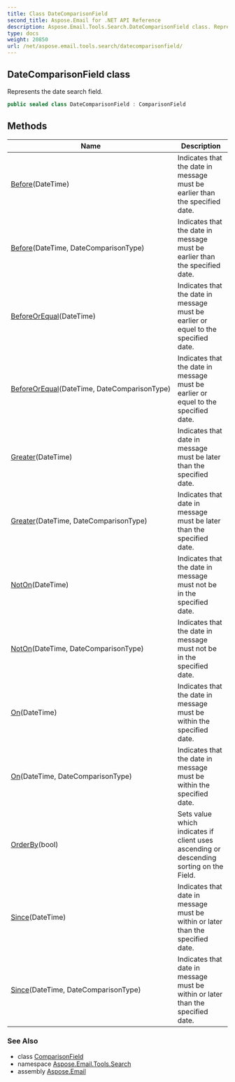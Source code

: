 ```yaml
---
title: Class DateComparisonField
second_title: Aspose.Email for .NET API Reference
description: Aspose.Email.Tools.Search.DateComparisonField class. Represents the date search field
type: docs
weight: 20850
url: /net/aspose.email.tools.search/datecomparisonfield/
---
```

## DateComparisonField class

Represents the date search field.

```csharp
public sealed class DateComparisonField : ComparisonField
```

## Methods

| Name | Description |
| --- | --- |
| [Before](../../aspose.email.tools.search/datecomparisonfield/before/#before)(DateTime) | Indicates that the date in message must be earlier than the specified date. |
| [Before](../../aspose.email.tools.search/datecomparisonfield/before/#before_1)(DateTime, DateComparisonType) | Indicates that the date in message must be earlier than the specified date. |
| [BeforeOrEqual](../../aspose.email.tools.search/datecomparisonfield/beforeorequal/#beforeorequal)(DateTime) | Indicates that the date in message must be earlier or equel to the specified date. |
| [BeforeOrEqual](../../aspose.email.tools.search/datecomparisonfield/beforeorequal/#beforeorequal_1)(DateTime, DateComparisonType) | Indicates that the date in message must be earlier or equel to the specified date. |
| [Greater](../../aspose.email.tools.search/datecomparisonfield/greater/#greater)(DateTime) | Indicates that date in message must be later than the specified date. |
| [Greater](../../aspose.email.tools.search/datecomparisonfield/greater/#greater_1)(DateTime, DateComparisonType) | Indicates that date in message must be later than the specified date. |
| [NotOn](../../aspose.email.tools.search/datecomparisonfield/noton/#noton)(DateTime) | Indicates that the date in message must not be in the specified date. |
| [NotOn](../../aspose.email.tools.search/datecomparisonfield/noton/#noton_1)(DateTime, DateComparisonType) | Indicates that the date in message must not be in the specified date. |
| [On](../../aspose.email.tools.search/datecomparisonfield/on/#on)(DateTime) | Indicates that the date in message must be within the specified date. |
| [On](../../aspose.email.tools.search/datecomparisonfield/on/#on_1)(DateTime, DateComparisonType) | Indicates that the date in message must be within the specified date. |
| [OrderBy](../../aspose.email.tools.search/comparisonfield/orderby/)(bool) | Sets value which indicates if client uses ascending or descending sorting on the Field. |
| [Since](../../aspose.email.tools.search/datecomparisonfield/since/#since)(DateTime) | Indicates that date in message must be within or later than the specified date. |
| [Since](../../aspose.email.tools.search/datecomparisonfield/since/#since_1)(DateTime, DateComparisonType) | Indicates that date in message must be within or later than the specified date. |

### See Also

* class [ComparisonField](../comparisonfield/)
* namespace [Aspose.Email.Tools.Search](../../aspose.email.tools.search/)
* assembly [Aspose.Email](../../)


